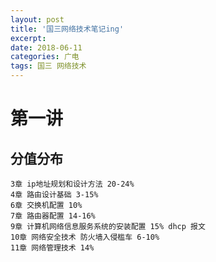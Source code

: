 ```yaml
---
layout: post
title: '国三网络技术笔记ing'
excerpt:  
date: 2018-06-11
categories: 广电
tags: 国三 网络技术
---
```


# 第一讲

## 分值分布

```flow
3章 ip地址规划和设计方法 20-24%
4章 路由设计基础 3-15% 
6章 交换机配置 10%
7章 路由器配置 14-16%
9章 计算机网络信息服务系统的安装配置 15% dhcp 报文
10章 网络安全技术 防火墙入侵槛车 6-10%
11章 网络管理技术 14%
```